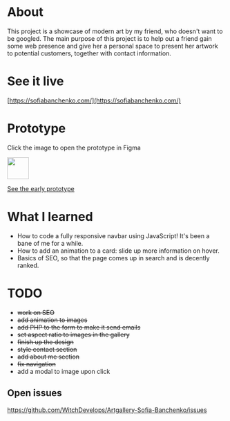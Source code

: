 # About
This project is a showcase of modern art by my friend, who doesn't want to be googled. The main purpose of this project is to help out a friend gain some web presence and give her a personal space to present her artwork to potential customers, together with contact information.

# See it live
[https://sofiabanchenko.com/](https://sofiabanchenko.com/)


# Prototype
Click the image to open the prototype in Figma

<a href="https://www.figma.com/proto/TcsRJoR5cuPde1ZqHdur8f/Sofia's-art?node-id=1-2&scaling=scale-down&page-id=0%3A1&starting-point-node-id=1%3A2">
    <img width="50" height="50" src="https://raw.githubusercontent.com/gilbarbara/logos/de2c1f96ff6e74ea7ea979b43202e8d4b863c655/logos/figma.svg">
    <p>See the early prototype</p>
</a>

# What I learned
* How to code a fully responsive navbar using JavaScript! It's been a bane of me for a while.
* How to add an animation to a card: slide up more information on hover.
* Basics of SEO, so that the page comes up in search and is decently ranked.

# TODO
* ~~work on SEO~~
* ~~add animation to images~~
* ~~add PHP to the form to make it send emails~~
* ~~set aspect ratio to images in the gallery~~
* ~~finish up the design~~
* ~~style contact section~~
* ~~add about me section~~
* ~~fix navigation~~
* add a modal to image upon click

## Open issues

https://github.com/WitchDevelops/Artgallery-Sofia-Banchenko/issues
